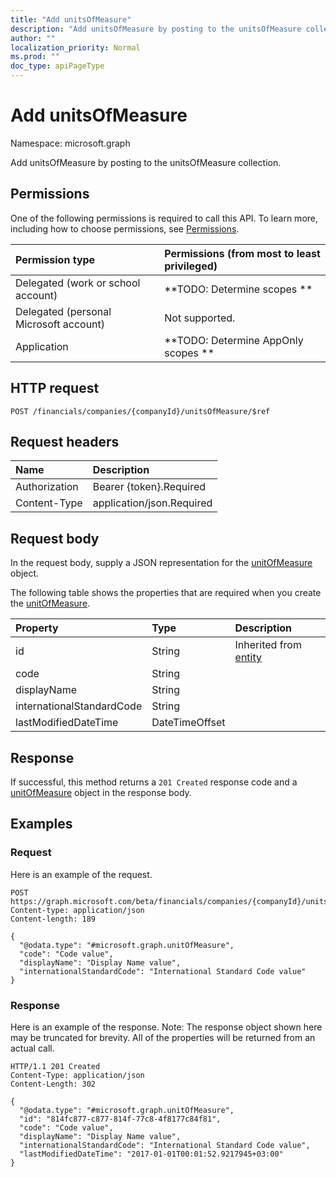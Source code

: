 ```yaml
---
title: "Add unitsOfMeasure"
description: "Add unitsOfMeasure by posting to the unitsOfMeasure collection."
author: ""
localization_priority: Normal
ms.prod: ""
doc_type: apiPageType
---
```


# Add unitsOfMeasure

Namespace: microsoft.graph

Add unitsOfMeasure by posting to the unitsOfMeasure collection.

## Permissions
One of the following permissions is required to call this API. To learn more, including how to choose permissions, see [Permissions](/concepts/permissions-reference.md).

|Permission type|Permissions (from most to least privileged)|
|:---|:---|
|Delegated (work or school account)|**TODO: Determine scopes **|
|Delegated (personal Microsoft account)|Not supported.|
|Application|**TODO: Determine AppOnly scopes **|

## HTTP request
<!-- {
  "blockType": "ignored"
}
-->
``` http
POST /financials/companies/{companyId}/unitsOfMeasure/$ref
```

## Request headers
|Name|Description|
|:---|:---|
|Authorization|Bearer {token}.Required|
|Content-Type|application/json.Required|

## Request body
In the request body, supply a JSON representation for the [unitOfMeasure](../resources/unitofmeasure.md) object.

The following table shows the properties that are required when you create the [unitOfMeasure](../resources/unitofmeasure.md).

|Property|Type|Description|
|:---|:---|:---|
|id|String| Inherited from [entity](../resources/entity.md)|
|code|String||
|displayName|String||
|internationalStandardCode|String||
|lastModifiedDateTime|DateTimeOffset||



## Response
If successful, this method returns a `201 Created` response code and a [unitOfMeasure](../resources/unitofmeasure.md) object in the response body.

## Examples

### Request
Here is an example of the request.
<!-- {
  "blockType": "request",
  "name": "create_unitofmeasure_from_"
}
-->
``` http
POST https://graph.microsoft.com/beta/financials/companies/{companyId}/unitsOfMeasure
Content-type: application/json
Content-length: 189

{
  "@odata.type": "#microsoft.graph.unitOfMeasure",
  "code": "Code value",
  "displayName": "Display Name value",
  "internationalStandardCode": "International Standard Code value"
}
```

### Response
Here is an example of the response. Note: The response object shown here may be truncated for brevity. All of the properties will be returned from an actual call.
<!-- {
  "blockType": "response",
  "truncated": true,
  "@odata.type": "microsoft.graph.unitofmeasure"
}
-->
``` http
HTTP/1.1 201 Created
Content-Type: application/json
Content-Length: 302

{
  "@odata.type": "#microsoft.graph.unitOfMeasure",
  "id": "814fc877-c877-814f-77c8-4f8177c84f81",
  "code": "Code value",
  "displayName": "Display Name value",
  "internationalStandardCode": "International Standard Code value",
  "lastModifiedDateTime": "2017-01-01T00:01:52.9217945+03:00"
}
```

